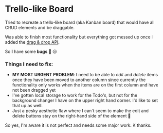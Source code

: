 # Trello-like Board

Tried to recreate a trello-like board (aka Kanban board) that would have all CRUD elements and be draggable.

Was able to finish most functionality but everything got messed up once I added the [drag & drop API](https://developer.mozilla.org/en-US/docs/Web/API/HTML_Drag_and_Drop_API).

So I have some **bugs** :bug: :unamused:

### Things I need to fix:
- **MY MOST URGENT PROBLEM**: I need to be able to *edit* and *delete* items once they have been moved to another column since currently the functionality only works when the items are on the first column and have not been dragged yet
- I've gotten local storage to work for the Todo's, but not for the background changer I have on the upper right hand corner. I'd like to set that up as well.
- Just a pesky aesthetic flaw where I can't seem to make the edit and delete buttons stay on the right-hand side of the element :triumph:

So yes, I'm aware it is not perfect and needs some major work. K thanks.
